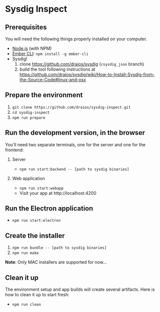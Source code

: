 # Sysdig Inspect

## Prerequisites

You will need the following things properly installed on your computer.

* [Node.js](https://nodejs.org/) (with NPM)
* [Ember CLI](https://ember-cli.com/): `npm install -g ember-cli`
* Sysdig!
    1. clone https://github.com/draios/sysdig (`csysdig_json` branch)
    2. build the tool following instructions at https://github.com/draios/sysdig/wiki/How-to-Install-Sysdig-from-the-Source-Code#linux-and-osx


## Prepare the environment

1. `git clone https://github.com/draios/sysdig-inspect.git`
2. `cd sysdig-inspect`
3. `npm run prepare`


## Run the development version, in the browser

You'll need two separate terminals, one for the server and one for the frontend:

1. Server
    * `npm run start:backend -- [path to sysdig binaries]`

2. Web application
    * `npm run start:webapp`
    * Visit your app at http://localhost:4200


## Run the Electron application

* `npm run start:electron`


## Create the installer

1. `npm run bundle -- [path to sysdig binaries]`
2. `npm run make`

**Note**: Only MAC installers are supported for now...


## Clean it up

The environment setup and app builds will create several artifacts. Here is how to clean it up to
start fresh:

* `npm run clean`
